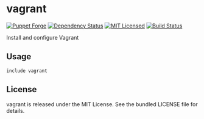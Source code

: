 vagrant
==============

[![Puppet Forge](https://img.shields.io/puppetforge/v/halyard/vagrant.svg)](https://forge.puppetlabs.com/halyard/vagrant)
[![Dependency Status](https://img.shields.io/gemnasium/halyard/puppet-vagrant.svg)](https://gemnasium.com/halyard/puppet-vagrant)
[![MIT Licensed](https://img.shields.io/badge/license-MIT-green.svg)](https://tldrlegal.com/license/mit-license)
[![Build Status](https://img.shields.io/circleci/project/halyard/puppet-vagrant.svg)](https://circleci.com/gh/halyard/puppet-vagrant)

Install and configure Vagrant

## Usage

```puppet
include vagrant
```

## License

vagrant is released under the MIT License. See the bundled LICENSE file for details.

